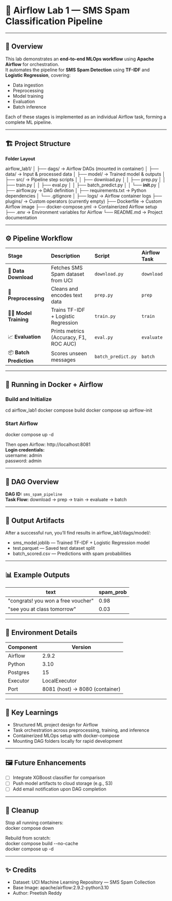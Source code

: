 # 🚀 Airflow Lab 1 — SMS Spam Classification Pipeline

---

## 🧩 Overview
This lab demonstrates an **end-to-end MLOps workflow** using **Apache Airflow** for orchestration.  
It automates the pipeline for **SMS Spam Detection** using **TF-IDF** and **Logistic Regression**, covering:
- Data ingestion  
- Preprocessing  
- Model training  
- Evaluation  
- Batch inference  

Each of these stages is implemented as an individual Airflow task, forming a complete ML pipeline.

---

## 🏗️ Project Structure

**Folder Layout**

airflow_lab1/
│
├── dags/                → Airflow DAGs (mounted in container)
│   ├── data/            → Input & processed data
│   ├── model/           → Trained model & outputs
│   ├── src/             → Pipeline step scripts
│   │   ├── download.py
│   │   ├── prep.py
│   │   ├── train.py
│   │   ├── eval.py
│   │   ├── batch_predict.py
│   │   └── __init__.py
│   ├── airflow.py       → DAG definition
│   ├── requirements.txt → Python dependencies
│   └── .gitignore
│
├── logs/                → Airflow container logs
├── plugins/             → Custom operators (currently empty)
├── Dockerfile           → Custom Airflow image
├── docker-compose.yml   → Containerized Airflow setup
├── .env                 → Environment variables for Airflow
└── README.md            → Project documentation

---

## ⚙️ Pipeline Workflow

| Stage | Description | Script | Airflow Task |
|:------|:-------------|:--------|:--------------|
| 🧠 **Data Download** | Fetches SMS Spam dataset from UCI | `download.py` | `download` |
| 🧹 **Preprocessing** | Cleans and encodes text data | `prep.py` | `prep` |
| 🏋️‍♂️ **Model Training** | Trains TF-IDF + Logistic Regression | `train.py` | `train` |
| 📈 **Evaluation** | Prints metrics (Accuracy, F1, ROC AUC) | `eval.py` | `evaluate` |
| 📦 **Batch Prediction** | Scores unseen messages | `batch_predict.py` | `batch` |

---

## 🐳 Running in Docker + Airflow

### Build and Initialize
cd airflow_lab1
docker compose build
docker compose up airflow-init

### Start Airflow
docker compose up -d

Then open Airflow: http://localhost:8081  
**Login credentials:**  
username: admin  
password: admin  

---

## 🧭 DAG Overview

**DAG ID:** `sms_spam_pipeline`  
**Task Flow:** download → prep → train → evaluate → batch


---

## 📂 Output Artifacts

After a successful run, you’ll find results in airflow_lab1/dags/model/:

- sms_model.joblib — Trained TF-IDF + Logistic Regression model  
- test.parquet — Saved test dataset split  
- batch_scored.csv — Predictions with spam probabilities

---

## 📊 Example Outputs

| text | spam_prob |
|------|------------|
| "congrats! you won a free voucher" | 0.98 |
| "see you at class tomorrow" | 0.03 |

---

## 🧰 Environment Details

| Component | Version |
|------------|----------|
| Airflow | 2.9.2 |
| Python | 3.10 |
| Postgres | 15 |
| Executor | LocalExecutor |
| Port | 8081 (host) → 8080 (container) |

---

## 🧠 Key Learnings

- Structured ML project design for Airflow  
- Task orchestration across preprocessing, training, and inference  
- Containerized MLOps setup with docker-compose  
- Mounting DAG folders locally for rapid development

---

## 🖼️ Future Enhancements

- [ ] Integrate XGBoost classifier for comparison  
- [ ] Push model artifacts to cloud storage (e.g., S3)  
- [ ] Add email notification upon DAG completion  

---

## 🧹 Cleanup

Stop all running containers:  
docker compose down  

Rebuild from scratch:  
docker compose build --no-cache  
docker compose up -d  

---

## ✨ Credits

- Dataset: UCI Machine Learning Repository — SMS Spam Collection  
- Base Image: apache/airflow:2.9.2-python3.10  
- Author: Preetish Reddy
